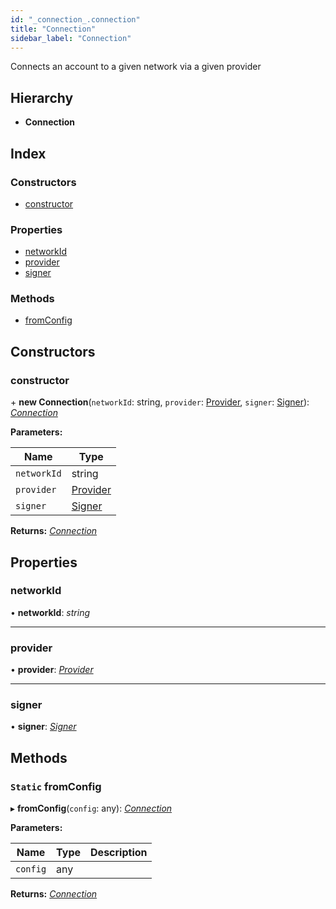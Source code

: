 ```yaml
---
id: "_connection_.connection"
title: "Connection"
sidebar_label: "Connection"
---
```


Connects an account to a given network via a given provider

## Hierarchy

* **Connection**

## Index

### Constructors

* [constructor](_connection_.connection.md#constructor)

### Properties

* [networkId](_connection_.connection.md#networkid)
* [provider](_connection_.connection.md#provider)
* [signer](_connection_.connection.md#signer)

### Methods

* [fromConfig](_connection_.connection.md#static-fromconfig)

## Constructors

###  constructor

\+ **new Connection**(`networkId`: string, `provider`: [Provider](_providers_provider_.provider.md), `signer`: [Signer](_signer_.signer.md)): *[Connection](_connection_.connection.md)*

**Parameters:**

Name | Type |
------ | ------ |
`networkId` | string |
`provider` | [Provider](_providers_provider_.provider.md) |
`signer` | [Signer](_signer_.signer.md) |

**Returns:** *[Connection](_connection_.connection.md)*

## Properties

###  networkId

• **networkId**: *string*

___

###  provider

• **provider**: *[Provider](_providers_provider_.provider.md)*

___

###  signer

• **signer**: *[Signer](_signer_.signer.md)*

## Methods

### `Static` fromConfig

▸ **fromConfig**(`config`: any): *[Connection](_connection_.connection.md)*

**Parameters:**

Name | Type | Description |
------ | ------ | ------ |
`config` | any |   |

**Returns:** *[Connection](_connection_.connection.md)*
